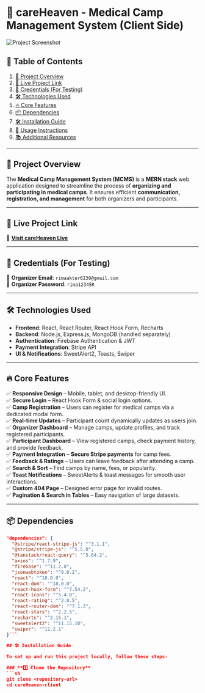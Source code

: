 # 🌿 careHeaven - Medical Camp Management System (Client Side)  

![Project Screenshot](https://via.placeholder.com/1200x600?text=Project+Screenshot)  

## 📖 Table of Contents  
1. [📜 Project Overview](#-project-overview)  
2. [🚀 Live Project Link](#-live-project-link)  
3. [🔑 Credentials (For Testing)](#-credentials-for-testing)  
4. [🛠️ Technologies Used](#-technologies-used)  
5. [🔥 Core Features](#-core-features)  
6. [📦 Dependencies](#-dependencies)  
7. [🛠️ Installation Guide](#-installation-guide)  
8. [🚀 Usage Instructions](#-usage-instructions)  
9. [📚 Additional Resources](#-additional-resources)  

---

## 📜 Project Overview  
The **Medical Camp Management System (MCMS)** is a **MERN stack** web application designed to streamline the process of **organizing and participating in medical camps**. It ensures efficient **communication, registration, and management** for both organizers and participants.  

---

## 🚀 Live Project Link  
🔗 **[Visit careHeaven Live](https://careheaven-a204d.web.app/)**  

---

## 🔑 Credentials (For Testing)  
📧 **Organizer Email**: `rimaakter6239@gmail.com`  
🔑 **Organizer Password**: `rima12345R`  

---

## 🛠️ Technologies Used  
- **Frontend**: React, React Router, React Hook Form, Recharts  
- **Backend**: Node.js, Express.js, MongoDB (handled separately)  
- **Authentication**: Firebase Authentication & JWT  
- **Payment Integration**: Stripe API  
- **UI & Notifications**: SweetAlert2, Toasts, Swiper  

---

## 🔥 Core Features  
✅ **Responsive Design** – Mobile, tablet, and desktop-friendly UI.  
✅ **Secure Login** – React Hook Form & social login options.  
✅ **Camp Registration** – Users can register for medical camps via a dedicated modal form.  
✅ **Real-time Updates** – Participant count dynamically updates as users join.  
✅ **Organizer Dashboard** – Manage camps, update profiles, and track registered participants.  
✅ **Participant Dashboard** – View registered camps, check payment history, and provide feedback.  
✅ **Payment Integration** – **Secure Stripe payments** for camp fees.  
✅ **Feedback & Ratings** – Users can leave feedback after attending a camp.  
✅ **Search & Sort** – Find camps by name, fees, or popularity.  
✅ **Toast Notifications** – SweetAlerts & toast messages for smooth user interactions.  
✅ **Custom 404 Page** – Designed error page for invalid routes.  
✅ **Pagination & Search in Tables** – Easy navigation of large datasets.  

---

## 📦 Dependencies  

```json
"dependencies": {
  "@stripe/react-stripe-js": "^3.1.1",
  "@stripe/stripe-js": "^5.5.0",
  "@tanstack/react-query": "^5.64.2",
  "axios": "^1.7.9",
  "firebase": "^11.2.0",
  "jsonwebtoken": "^9.0.2",
  "react": "^18.0.0",
  "react-dom": "^18.0.0",
  "react-hook-form": "^7.54.2",
  "react-icons": "^5.4.0",
  "react-rating": "^2.0.5",
  "react-router-dom": "^7.1.3",
  "react-stars": "^2.2.5",  
  "recharts": "^2.15.1",
  "sweetalert2": "^11.15.10",
  "swiper": "^11.2.1"
}```    

## 🛠️ Installation Guide  

To set up and run this project locally, follow these steps:  

### **1️⃣ Clone the Repository**  
```sh
git clone <repository-url>
cd careHeaven-client

